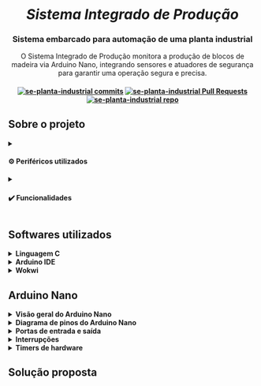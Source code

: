 <h1 align="center"><i>Sistema Integrado de Produção</i></h1>

<h3 align="center">Sistema embarcado para automação de uma planta industrial</h3>

<p align="center">O Sistema Integrado de Produção monitora a produção de blocos de madeira via Arduino Nano, integrando sensores e atuadores
de segurança para garantir uma operação segura e precisa.</p>

<h4 align="center">
<a href="https://github.com/camilaqPereira/se-planta-industrial/commits"> <img alt="se-planta-industrial commits" 
										  src="https://img.shields.io/github/last-commit/camilaqPereira/se-planta-industrial"></a>
<a href="https://github.com/camilaqPereira/se-planta-industrial/pulls"> <img alt="se-planta-industrial Pull Requests" 
										  src="https://img.shields.io/github/issues-pr/camilaqPereira/se-planta-industrial">
</a>
<a href="https://github.com/camilaqPereira/se-planta-industrial"><img alt="se-planta-industrial repo" 
								   src="https://img.shields.io/github/created-at/camilaqPereira/se-planta-industrial">
</a>
</h4>

## Sobre o projeto

<details>
  <summary>
    <h4> ⚙️ Periféricos utilizados </h4>  
</summary>
  
- 2 potênciometros de 10K;
- 2 _pushbuttons_;
- 1 sensor de temperatura LM35;
- 1 buzzer passivo
- 1 LED verde;
- 1 LED vermelho;
- 1 sensor de inclinação SW-520D;
- 1 servo motor;
- 2 motores CC;
- 2 displays de 7 segmentos;
- 1 LDR;
- 1 sensor ultrassônico HC-SR04;

</details>
<details>
  <summary> 
    <h4> ✔️ Funcionalidades </h4></summary>

  #### Supervisor
  - Botão de parada: interrupção e/ou retomada da produção a qualquer momento;
  - Controle da velocidade dos motores por meio de potenciômetros;
  - (**NÃO FUNCIONAL**) Atualização periódica do status da produção via monitor serial: a cada 3 segundos, as seguintes informações são exibidas no monitor
      - Status do Sensor de Temperatura
      - Status do Sensor de Inclinação
      - Status do Sensor de Presença
      - Status do Nível Tanque de Óleo
      - Status da produção
      - Velocidade dos motores
      - Quantidade de blocos cortados
  
  #### Chão de fábrica
  - Botão de parada: interrupção e/ou retomada da produção a qualquer momento;
  - Controle de motores CC para cortes verticais e horizontais (100 rotações = 5cm de madeira cortados);
  - Corte de blocos de madeira no tamanho 10cm x 25cm;
  - Contagem da quantidade de blocos cortados (**NÃO FUNCIONAL**);
  - Monitoramento da temperatura do sistema: faixa de operação 10°C a 40°C;
  - Monitoramento da orientação da madeira;
  - Monitoramento da prensença humana em torno da esteira;
  - Monitoramento do nível de óleo no tanque;
  - Notificação no monitor serial em caso de erros;
  - Notificação do supervisor via I2C em caso de erro.

  A descrição completa dos requisitos funcionais do sistema pode ser encontrada [aqui]().
</details>


## Softwares utilizados
<details><summary><b>Linguagem C</b></summary>

### Linguagem C

É uma linguagem de programação de propósito geral que combina abstrações e controles de baixo nível sobre o hardware resultando em ganho de eficiência. O software criado em 1970 por 
Dennis Ritchie é estreitamente associada ao sistema operacional UNIX, uma vez que as versões desse sistema foram escritas em linguagem C. Além disso, a sintaxe simples e a alta 
portabilidade desta linguagem entre dispositivos contribui para seu amplo uso em sistemas embarcados de recursos limitados.

</details>

<details><summary><b>Arduino IDE</b></summary>

### Arduino IDE
O [Arduino IDE](https://docs.arduino.cc/software/ide/) é um software de código aberto destinado a implementação, compilação e _upload_ de códigos em placas Arduino. Esta plataforma disponibiliza uma ampla
biblioteca de funções pré-definidas que simplificam o desenvolvimento de projetos, tornando-o ideal para iniciantes e desenvolvedores experientes experientes.
</details>

<details><summary><b>Wokwi</b></summary>

### Wokwi
O [Wokwi](https://wokwi.com/) é um simulador de eletrônica online que permite projetar, testar e depurar projetos de hardware e software em um ambiente virtual. Este simulador disponiliza
placas populares como Raspberry Pi Pico/W, Arduino e ESP32, além componentes eletrônicos e recursos avançados como analisador lógico e simulação de Wifi.

</details>

## Arduino Nano

<details><summary><b>Visão geral do Arduino Nano</b></summary>

### Visão geral do Arduino Nano

Baseado no microcontrolador ATMega328p, o Arduino Nano é uma placa de desenvolvimento compacta, versátil e compatível com protoboards. Dentre suas características, destacam-se:
- clock de 16MHz;
- 14 pinos digitais de entrada e saída;
- 6 saídas PWM;
- 8 saídas analógicas;
- Comunicação serial, SPI e I2C
- Processador de 8 bits;
- 32 registradores de propósito geral.

As informações de configuração dos registradores pode ser encontrada no [datasheet do microcontrolador ATMega328p](https://www.alldatasheet.com/datasheet-pdf/view/1425005/MICROCHIP/ATMEGA328P.html)

<div align="center">
  <figure>  
    <img src="docs/nano.png" width="600px">
    <figcaption>
      <p align="center"> 

[**Figura 1** - Arduino Nano](https://docs.arduino.cc/hardware/nano/)

</p>
    </figcaption>
  </figure>
</div>

</details>

<details><summary><b>Diagrama de pinos do Arduino Nano</b></summary>

### Diagrama de pinos do Arduino Nano

<div align="center">
  <figure>  
    <img src="docs/nano-pinout.png" width="600px">
    <figcaption>
      <p align="center"> 

[**Figura 2** - Diagrama de pinos do Arduino Nano](https://docs.arduino.cc/hardware/nano/)

</p>
    </figcaption>
  </figure>
</div>


</details>

<details><summary><b>Portas de entrada e saída</b></summary>

### Portas de entrada e saída

O ATMega328/p possui três conjuntos de portas I/O: PORTB (PB7, ..., PB0), PORTC (PC7, ..., PC0) E PORTD (PD7, ..., PD0). Cada uma destes pinos podem ser lidos, modificados ou escritos individualmente. Os registradores para controle das portas de entrada e saída são:
- PORTx: registrador de dados usado para escrita naos pinos;
- DDRx: registrador de direção usado para definir a direção dos pinos (entrada ou saída);
- PINx: registrador de entrada usado leitura do conteúdo dos pinos.

> _NOTE_
>
> Todos os pinos do ATMega328/p possuem resistores _pull up_ internos, além de diodos de proteção entre o Vcc e o ground e um acapacitância de 10 pF


</details>

<details><summary><b>Interrupções</b></summary>

As interrupções no ATMega328p são:

i) _vetoradas_: as rotinas de tratamento das interrupções possuem endereço fixo;

ii) _mascaráveis_: podem ser habilitadas individualmente;

iii) desabilitadas durante a execução da rotina de tratamento de uma interrupção disparada anterior.

> _NOTE_
>
> O ATMega328/p possui um bit de controle para habilitação de todas as interrupções: bit 1 do SREG.


Todos os pinos podem gerar interrupções por mudança de nível lógico (PCINT0...23). No entanto, apenas os pinos INT0 e INT1 geram interrupções externas para
nível lógico baixo, nível lógico alto, mudança de nívl lógico, borda de descida ou borda de subida.

</details>

<details><summary><b>Timers de hardware</b></summary>

### Timers de hardware

O microcontrolador ATMega328/p é equipado com três temporizadores de hardware: TIMER0, TIMER1 E TIMER2. Estes timers são amplaente empregados em contagens 
simples, contagens de eventos externos, geração de sinais PWM (2 canais por timer) e geração de frequência. Cada um dos contadores possui um divisor de clock de até
10 bits, permitindo um controle preciso das temporizações.

TIMER0 e TIMER2 são temporizadores de 8 bits que apresentam quatro modos de operação.:
- Modo nomal: o temporizador conta continuamente de froma crescente de 0 a 255;
- Modo CTC (clear timer on compare): o teporizador é zerado quando o contador atinge o valor TOP configurado (OCRxA);
- Modo PWM rápido:geração de um sinal PWM de alta frequência. O timer conta de 0 a TOP. A saída pode ser não-invertida (OCxA limpo na igualdade de comparação) ou invertida (OCxA
ativo na igualdade de comparação);
- Modo PWM com fase corrigida: permite o ajuste da fase do sinal PWM. Baseia-se na contagem crescente e decrescente do contador, e é mais lento e preciso que o modo pwm rápido.

Por sua vez, TIMER1 é um temporizador de 16 bits que permite a utilização tanto de um clock interno como de um clock externo para a contagem. Além dos modos de operação já citados, TIMER1 pode operar ainda no modo PWM com correção de fase e frequência. Neste modo, o pulso sempre é simétrico ao ponto médio do período.


> _NOTE_
>
> O TIMER2 permite o uso de um clock independente (externo) para a contagem precisa de 1s. 
</details>


## Solução proposta

